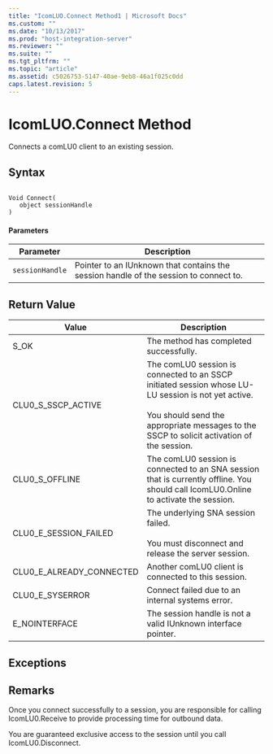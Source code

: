 ```yaml
---
title: "IcomLUO.Connect Method1 | Microsoft Docs"
ms.custom: ""
ms.date: "10/13/2017"
ms.prod: "host-integration-server"
ms.reviewer: ""
ms.suite: ""
ms.tgt_pltfrm: ""
ms.topic: "article"
ms.assetid: c5026753-5147-40ae-9eb8-46a1f025c0dd
caps.latest.revision: 5
---
```

# IcomLUO.Connect Method
Connects a comLU0 client to an existing session.  
  
## Syntax  
  
```  
  
Void Connect(  
   object sessionHandle  
)  
```  
  
#### Parameters  
  
|Parameter|Description|  
|---------------|-----------------|  
|`sessionHandle`|Pointer to an IUnknown that contains the session handle of the session to connect to.|  
  
## Return Value  
  
|Value|Description|  
|-----------|-----------------|  
|S_OK|The method has completed successfully.|  
|CLU0_S_SSCP_ACTIVE|The comLU0 session is connected to an SSCP initiated session whose LU-LU session is not yet active.<br /><br /> You should send the appropriate messages to the SSCP to solicit activation of the session.|  
|CLU0_S_OFFLINE|The comLU0 session is connected to an SNA session that is currently offline. You should call IcomLU0.Online to activate the session.|  
|CLU0_E_SESSION_FAILED|The underlying SNA session failed.<br /><br /> You must disconnect and release the server session.|  
|CLU0_E_ALREADY_CONNECTED|Another comLU0 client is connected to this session.|  
|CLU0_E_SYSERROR|Connect failed due to an internal systems error.|  
|E_NOINTERFACE|The session handle is not a valid IUnknown interface pointer.|  
  
## Exceptions  
  
## Remarks  
 Once you connect successfully to a session, you are responsible for calling IcomLU0.Receive to provide processing time for outbound data.  
  
 You are guaranteed exclusive access to the session until you call IcomLU0.Disconnect.
